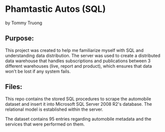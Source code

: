 # Phamtastic Autos (SQL)
by Tommy Truong

## Purpose:
This project was created to help me familiarize myself with SQL and understanding data distribution.
The server was used to create a distributed data warehouse that handles subscriptions and publications between
3 different warehouses (live, report and product), which ensures that data won't be lost if any system fails.

## Files:
This repo contains the stored SQL procedures to scrape the automobile dataset and insert it into Microsoft SQL Server 2008 R2's database.
The relational model is established within the server.

The dataset contains 95 entries regarding automobile metadata and the services that were performed on them.
